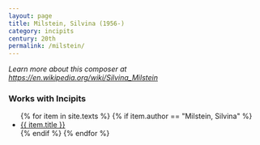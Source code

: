```yaml
---
layout: page
title: Milstein, Silvina (1956-)
category: incipits
century: 20th
permalink: /milstein/
---
```


*Learn more about this composer at <a href="https://en.wikipedia.org/wiki/Silvina_Milstein" target="_blank">https://en.wikipedia.org/wiki/Silvina_Milstein</a>*
<br/>

### Works with Incipits
<ul class="texts">
    {% for item in site.texts %}
      {% if item.author == "Milstein, Silvina" %}
          <li class="text-title">
          <a href="{{ site.baseurl }}{{ item.url }}">
        {{ item.title }}
              </a>
    </li>
      {% endif %}
    {% endfor %}
</ul>